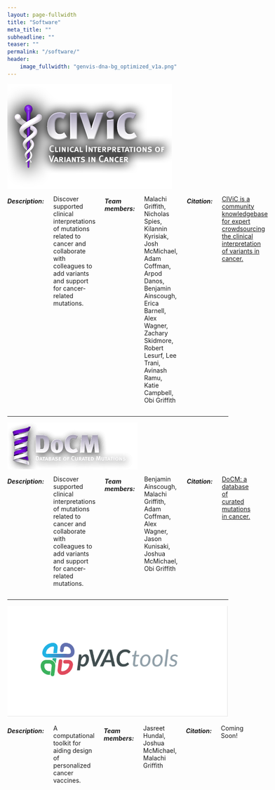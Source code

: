 ```yaml
---
layout: page-fullwidth
title: "Software"
meta_title: ""
subheadline: ""
teaser: ""
permalink: "/software/"
header:
    image_fullwidth: "genvis-dna-bg_optimized_v1a.png"
---
```


<div class="row">
    <div class="small-4 columns">
        <img src="/assets/img/software/CIViC_logo.png">
    </div>
    <div class="small-8 columns">
        <h5>Description:</h5>
        <p>
            Discover supported clinical interpretations of mutations related to cancer and collaborate with colleagues to add variants and support for cancer-related mutations.
        </p>
        <h5>Team members:</h5>
        <p>
            Malachi Griffith, Nicholas Spies, Kilannin Kyrisiak, Josh McMichael, Adam Coffman, Arpod Danos, Benjamin Ainscough, Erica Barnell, Alex Wagner, Zachary Skidmore, Robert Lesurf, Lee Trani, Avinash Ramu, Katie Campbell,  Obi Griffith
        </p>
        <h5>Citation:</h5>
        <p>
            <a href="https://www.ncbi.nlm.nih.gov/pubmed/28138153">CIViC is a community knowledgebase for expert crowdsourcing the clinical interpretation of variants in cancer.
            </a>
        </p>
    </div>
</div>

<hr>

<div class="row">
    <div class="small-4 columns">
        <img src="/assets/img/software/docm.png">
    </div>
    <div class="small-8 columns">
        <h5>Description:</h5>
        <p>
            Discover supported clinical interpretations of mutations related to cancer and collaborate with colleagues to add variants and support for cancer-related mutations.
        </p>
        <h5>Team members:</h5>
        <p>
            Benjamin Ainscough, Malachi Griffith, Adam Coffman, Alex Wagner, Jason Kunisaki, Joshua McMichael, Obi Griffith
        </p>
        <h5>Citation:</h5>
        <p>
            <a href="https://www.ncbi.nlm.nih.gov/pubmed/27684579">DoCM: a database of curated mutations in cancer.
            </a>
        </p>
    </div>
</div>

<hr>

<div class="row">
    <div class="small-4 columns">
        <img src="/assets/img/software/pvaqtools.png">
    </div>
    <div class="small-8 columns">
        <h5>Description:</h5>
        <p>
            A computational toolkit for aiding design of personalized cancer vaccines.
        </p>
        <h5>Team members:</h5>
        <p>
            Jasreet Hundal, Joshua McMichael, Malachi Griffith
        </p>
        <h5>Citation:</h5>
        <p>
            Coming Soon!
        </p>
    </div>
</div>
